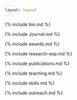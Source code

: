 ```yaml
---
layout: layout
---
```


{% include bio.md %}

{% include Journal.md %}

{% include awards.md %}

{% include research-exp.md %}

{% include publications.md %}

{% include teaching.md %}

{% include skills.md %}

{% include outreach.md %}